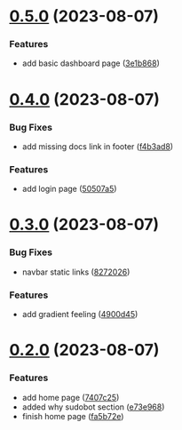 # [0.5.0](https://github.com/onesoft-sudo/sudobot-dashboard/compare/v0.4.0...v0.5.0) (2023-08-07)


### Features

* add basic dashboard page ([3e1b868](https://github.com/onesoft-sudo/sudobot-dashboard/commit/3e1b8685d4b150c8547b192d5fa6932a7b2cedbb))



# [0.4.0](https://github.com/onesoft-sudo/sudobot-dashboard/compare/v0.3.0...v0.4.0) (2023-08-07)


### Bug Fixes

* add missing docs link in footer ([f4b3ad8](https://github.com/onesoft-sudo/sudobot-dashboard/commit/f4b3ad8661563db61567cafb87f37ef022d8a3fd))


### Features

* add login page ([50507a5](https://github.com/onesoft-sudo/sudobot-dashboard/commit/50507a524536f87019c68d23846bf36413ef4b92))



# [0.3.0](https://github.com/onesoft-sudo/sudobot-dashboard/compare/v0.2.0...v0.3.0) (2023-08-07)


### Bug Fixes

* navbar static links ([8272026](https://github.com/onesoft-sudo/sudobot-dashboard/commit/8272026e51927c8ebae5bbdfce902dcc8f0e799d))


### Features

* add gradient feeling ([4900d45](https://github.com/onesoft-sudo/sudobot-dashboard/commit/4900d45c850b1b50d60d675011a64d37369f60f5))



# [0.2.0](https://github.com/onesoft-sudo/sudobot-dashboard/compare/7407c2596613ef5897c356ef538e916c52104bf6...v0.2.0) (2023-08-07)


### Features

* add home page ([7407c25](https://github.com/onesoft-sudo/sudobot-dashboard/commit/7407c2596613ef5897c356ef538e916c52104bf6))
* added why sudobot section ([e73e968](https://github.com/onesoft-sudo/sudobot-dashboard/commit/e73e96822d5117d62e5770a12591a7c80fcbcd92))
* finish home page ([fa5b72e](https://github.com/onesoft-sudo/sudobot-dashboard/commit/fa5b72e15d6e78ae18d8c09bc5ad7f764c3c5c12))



